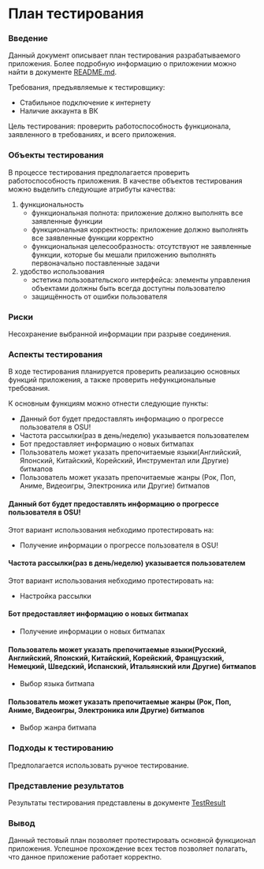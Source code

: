 # План тестирования
### Введение

Данный документ описывает план тестирования разрабатываемого приложения. Более подробную информацию о приложении можно найти в документе [README.md](https://github.com/DungeonMaster47/TRTPO_project/blob/master/README.md).

Требования, предъявляемые к тестировщику:
   + Стабильное подключение к интернету 
   + Наличие аккаунта в ВК
   
Цель тестирования: проверить работоспособность функционала, заявленного в требованиях, и всего приложения.

### Объекты тестирования

В процессе тестирования предполагается проверить работоспособность приложения.
В качестве объектов тестирования можно выделить следующие атрибуты качества:

1) функциональность
   + функциональная полнота: приложение должно выполнять все заявленные функции
   + функциональная корректность: приложение должно выполнять все заявленные функции корректно
   + функциональная целесообразность: отсутствуют не заявленные функции, которые бы мешали приложению выполнять первоначально поставленные задачи
2) удобство использования
   + эстетика пользовательского интерфейса: элементы управления объектами должны быть всегда доступны пользователю
   + защищённость от ошибки пользователя
### Риски

Несохранение выбранной информации при разрыве соединения.
### Аспекты тестирования

В ходе тестирования планируется проверить реализацию основных функций приложения, а также проверить нефункциональные требования.

К основным функциям можно отнести следующие пункты:
* Данный бот будет предоставлять информацию о прогрессе пользователя в OSU!
* Частота рассылки(раз в день/неделю) указывается пользователем
* Бот предоставляет информацию о новых битмапах
* Пользователь может указать препочитаемые языки(Английский, Японский, Китайский, Корейский, Инструментал или Другие) битмапов
* Пользователь может указать препочитаемые жанры (Рок, Поп, Аниме, Видеоигры, Электроника или Другие) битмапов


#### Данный бот будет предоставлять информацию о прогрессе пользователя в OSU!
Этот вариант использования небходимо протестировать на:
* Получение информации о прогрессе пользователя в OSU!

#### Частота рассылки(раз в день/неделю) указывается пользователем
Этот вариант использования небходимо протестировать на:
* Настройка рассылки

#### Бот предоставляет информацию о новых битмапах
* Получение информации о новых битмапах

#### Пользователь может указать препочитаемые языки(Русский, Английский, Японский, Китайский, Корейский, Французский, Немецкий, Шведский, Испанский, Итальянский или Другие) битмапов
* Выбор языка битмапа

#### Пользователь может указать препочитаемые жанры (Рок, Поп, Аниме, Видеоигры, Электроника или Другие) битмапов
* Выбор жанра битмапа

###  Подходы к тестированию

Предполагается использовать ручное тестирование.

### Представление результатов

Результаты тестирования представлены в документе [TestResult](ыч)

### Вывод

Данный тестовый план позволяет протестировать основной функционал приложения. Успешное прохождение всех тестов позволяет полагать, что данное приложение работает корректно.
